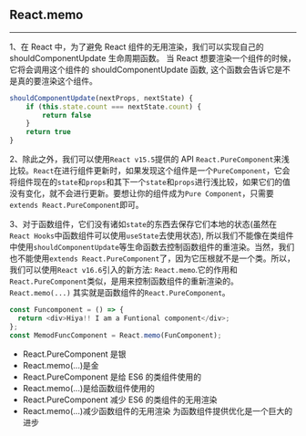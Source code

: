 <!--
 * @Description: In User Settings Edit
 * @Author: your name
 * @Date: 2019-09-29 14:55:04
 * @LastEditTime: 2019-09-29 16:53:30
 * @LastEditors: Please set LastEditors
 -->

## **React.memo**

---

1、在 React 中，为了避免 React 组件的无用渲染，我们可以实现自己的 shouldComponentUpdate 生命周期函数。
当 React 想要渲染一个组件的时候，它将会调用这个组件的 shouldComponentUpdate 函数, 这个函数会告诉它是不是真的要渲染这个组件。

```javascript
shouldComponentUpdate(nextProps, nextState) {
    if (this.state.count === nextState.count) {
        return false
    }
    return true
}
```

2、除此之外，我们可以使用`React v15.5`提供的 API `React.PureComponent`来浅比较。`React`在进行组件更新时，如果发现这个组件是一个`PureComponent`，它会将组件现在的`state`和`props`和其下一个`state`和`props`进行浅比较，如果它们的值没有变化，就不会进行更新。要想让你的组件成为`Pure Component`，只需要`extends React.PureComponent`即可。

3、对于函数组件，它们没有诸如`state`的东西去保存它们本地的状态(虽然在`React Hooks`中函数组件可以使用`useState`去使用状态), 所以我们不能像在类组件中使用`shouldComponentUpdate`等生命函数去控制函数组件的重渲染。当然，我们也不能使用`extends React.PureComponent`了，因为它压根就不是一个类。所以，我们可以使用`React v16.6`引入的新方法: `React.memo`.它的作用和`React.PureComponent`类似，是用来控制函数组件的重新渲染的。`React.memo(...)` 其实就是函数组件的`React.PureComponent`。

```javascript
const Funcomponent = () => {
  return <div>Hiya!! I am a Funtional component</div>;
};
const MemodFuncComponent = React.memo(FunComponent);
```

- React.PureComponent 是银
- React.memo(...)是金
- React.PureComponent 是给 ES6 的类组件使用的
- React.memo(...)是给函数组件使用的
- React.PureComponent 减少 ES6 的类组件的无用渲染
- React.memo(...)减少函数组件的无用渲染
  为函数组件提供优化是一个巨大的进步
